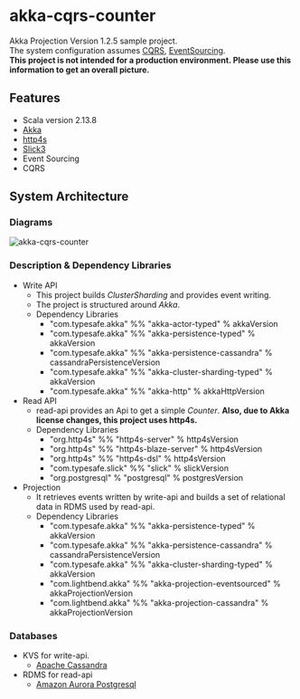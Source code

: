 # akka-cqrs-counter
Akka Projection Version 1.2.5 sample project.<br>
The system configuration assumes [CQRS](https://docs.microsoft.com/ja-jp/azure/architecture/patterns/cqrs), [EventSourcing](https://docs.microsoft.com/ja-jp/azure/architecture/patterns/event-sourcing).<br>
**This project is not intended for a production environment. Please use this information to get an overall picture.**

## Features
+ Scala version 2.13.8
+ [Akka](https://akka.io/docs/)
+ [http4s](https://http4s.org/)
+ [Slick3](https://scala-slick.org/doc/3.0.0/)
+ Event Sourcing
+ CQRS

## System Architecture
### Diagrams
![akka-cqrs-counter](https://user-images.githubusercontent.com/79627592/190022508-cdf60166-caee-40fa-b858-83c24978518b.png)

### Description & Dependency Libraries
- Write API
  - This project builds *ClusterSharding* and provides event writing.
  - The project is structured around *Akka*.
  - Dependency Libraries
    - "com.typesafe.akka" %% "akka-actor-typed"            % akkaVersion
    - "com.typesafe.akka" %% "akka-persistence-typed"      % akkaVersion
    - "com.typesafe.akka" %% "akka-persistence-cassandra"  % cassandraPersistenceVersion
    - "com.typesafe.akka" %% "akka-cluster-sharding-typed" % akkaVersion
    - "com.typesafe.akka" %% "akka-http"                   % akkaHttpVersion
- Read API
  - read-api provides an Api to get a simple *Counter*. **Also, due to Akka license changes, this project uses http4s.**
  - Dependency Libraries
    - "org.http4s" %% "http4s-server" % http4sVersion
    - "org.http4s" %% "http4s-blaze-server" % http4sVersion
    - "org.http4s" %% "http4s-dsl" % http4sVersion
    - "com.typesafe.slick" %% "slick" % slickVersion
    - "org.postgresql" % "postgresql" % postgresVersion
- Projection
  - It retrieves events written by write-api and builds a set of relational data in RDMS used by read-api.
  - Dependency Libraries
    - "com.typesafe.akka" %% "akka-persistence-typed" % akkaVersion
    - "com.typesafe.akka" %% "akka-persistence-cassandra" % cassandraPersistenceVersion
    - "com.typesafe.akka" %% "akka-cluster-sharding-typed" % akkaVersion
    - "com.lightbend.akka" %% "akka-projection-eventsourced" % akkaProjectionVersion
    - "com.lightbend.akka" %% "akka-projection-cassandra" % akkaProjectionVersion

### Databases
- KVS for write-api.
  - [Apache Cassandra](https://aws.amazon.com/jp/keyspaces/)
- RDMS for read-api
  - [Amazon Aurora Postgresql](https://aws.amazon.com/jp/rds/aurora/)

